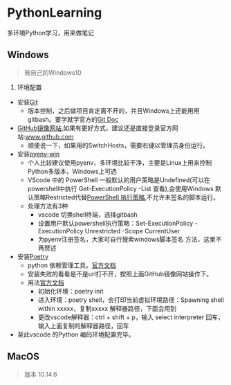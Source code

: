 # PythonLearning
多环境Python学习，用来做笔记

## Windows
> 我自己的Windows10
1. 环境配置
  - 安装[Git](https://git-scm.com/download/win)
    - 版本控制，之后做项目肯定离不开的，并且Windows上还能用用gitbash。要学就学官方的[Git Doc](https://git-scm.com/book/zh/v2)
  - [GitHub镜像网站](https://github.com/521xueweihan/GitHub520),如果有更好方式，建议还是直接登录官方网站:www.github.com
    - 顺便说一下，如果用的SwitchHosts，需要右键以管理员身份运行。
  - 安装[pyenv-win](https://github.com/pyenv-win/pyenv-win)
    - 个人比较建议使用pyenv，多环境比较干净，主要是Linux上用来控制Python多版本，Windows上可选
    - VScode 中的 PowerShell 一般默认的用户策略是Undefined(可以在powershell中执行 Get-ExecutionPolicy -List 查看),会使用Windows 默认策略Restricted代替[PowerShell 执行策略](https://docs.microsoft.com/zh-cn/powershell/module/microsoft.powershell.core/about/about_execution_policies?view=powershell-7.2),不允许未签名的脚本运行。
    - 处理方法有3种
      - vscode 切换shell终端，选择gitbash
      - 设置用户默认powershell执行策略：Set-ExecutionPolicy -ExecutionPolicy Unrestricted -Scope CurrentUser
      -  为pyenv注册签名，大家可自行搜索windows脚本签名 方法，这里不再赘述
  - 安装[Poetry](https://python-poetry.org/docs/#osx--linux--bashonwindows-install-instructions)
    - python 依赖管理工具。[官方文档](https://python-poetry.org/docs/)
    - 安装失败的看看是不是url打不开，按照上面GitHub镜像网站操作下。
    - 用法[官方文档](https://python-poetry.org/docs/basic-usage/)
      - 初始化环境：poetry init
      - 进入环境：poetry shell，会打印当前虚拟环境路径：Spawning shell within xxxxx，复制xxxxx 解释器路径，下面会用到
      - 更改vscode解释器：ctrl + shift + p，输入 select interpreter 回车，输入上面复制的解释器路径，回车
  - 至此vscode 的Python 编码环境配置完毕。
## MacOS
> 版本 10.14.6
